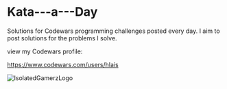 # Kata---a---Day
Solutions for Codewars programming challenges posted every day. I aim to post solutions for the problems I solve.

view my Codewars profile:

https://www.codewars.com/users/hlais



![IsolatedGamerzLogo](pbs.twimg.com/profile_images/578919128779636736/tO6FZSCo.png)

